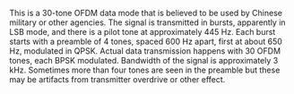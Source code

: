 This is a 30-tone OFDM data mode that is believed to be used by Chinese military or other agencies.
The signal is transmitted in bursts, apparently in LSB mode, and there is a pilot tone at approximately 445 Hz. Each burst starts with a preamble of 4 tones, spaced 600 Hz apart, first at about 650 Hz, modulated in QPSK. Actual data transmission happens with 30 OFDM tones, each BPSK modulated. Bandwidth of the signal is approximately 3 kHz.
Sometimes more than four tones are seen in the preamble but these may be artifacts from transmitter overdrive or other effect.